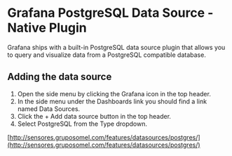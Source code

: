 # Grafana PostgreSQL Data Source -  Native Plugin

Grafana ships with a built-in PostgreSQL data source plugin that allows you to query and visualize data from a PostgreSQL compatible database.

## Adding the data source

1. Open the side menu by clicking the Grafana icon in the top header.
2. In the side menu under the Dashboards link you should find a link named Data Sources.
3. Click the + Add data source button in the top header.
4. Select PostgreSQL from the Type dropdown.

[http://sensores.gruposomel.com/features/datasources/postgres/](http://sensores.gruposomel.com/features/datasources/postgres/)
